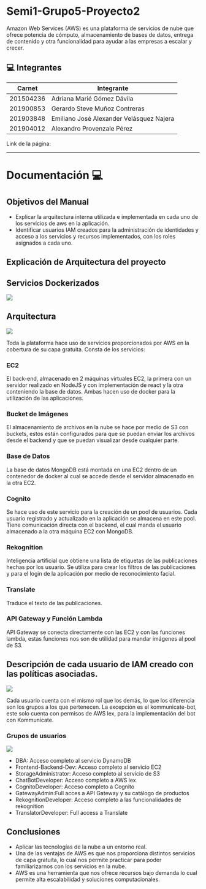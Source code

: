 # Semi1-Grupo5-Proyecto2

Amazon Web Services (AWS) es una plataforma de servicios de nube que ofrece potencia de cómputo, almacenamiento de bases de datos, entrega de contenido y otra funcionalidad para ayudar a las empresas a escalar y crecer.

## :computer: Integrantes
| Carnet | Integrante |
| -------- | -------- |
| 201504236| Adriana Marié Gómez Dávila|
| 201900853| Gerardo Steve Muñoz Contreras|
| 201903848| Emiliano José Alexander Velásquez Najera|
| 201904012| Alexandro Provenzale Pérez|

Link de la página:


---

# Documentación :computer: 

## Objetivos del Manual

* Explicar la arquitectura interna utilizada e implementada en cada uno de los servicios de aws en la aplicación.
* Identificar usuarios IAM creados para la administración de identidades y acceso a los servicios y recursos implementados, con los roles asignados a cada uno.

## Explicación de Arquitectura del proyecto

## Servicios Dockerizados

![](https://i.imgur.com/t7uOkkB.png)


## Arquitectura

![](https://i.imgur.com/AjNODG1.png)


Toda la plataforma hace uso de servicios proporcionados por AWS en la cobertura de su capa gratuita. Consta de los servicios:


### EC2

El back-end, almacenado en 2 máquinas virtuales EC2, la primera con un servidor realizado en NodeJS y con implementación de react y la otra conteniendo la base de datos. Ambas hacen uso de docker para la utilización de las aplicaciones.

### Bucket de Imágenes

El almacenamiento de archivos en la nube se hace por medio de S3 con buckets, estos están configurados para que se puedan enviar los archivos desde el backend y que se puedan visualizar desde cualquier parte.

### Base de Datos

La base de datos MongoDB está montada en una EC2 dentro de un contenedor de docker al cual se accede desde el servidor almacenado en la otra EC2.

### Cognito

Se hace uso de este servicio para la creación de un pool de usuarios. Cada usuario registrado y actualizado en la aplicación se almacena en este pool. Tiene comunicación directa con el backend, el cual manda el usuario almacenado a la otra máquina EC2 con MongoDB.

### Rekognition

Inteligencia artificial que obtiene una lista de etiquetas de las publicaciones hechas por los usuario. Se utiliza para crear los filtros de las publicaciones y para el login de la aplicación por medio de reconocimiento facial.

### Translate

Traduce el texto de las publicaciones.


### API Gateway y Función Lambda

API Gateway se conecta directamente con las EC2 y con las funciones lambda, estas funciones nos son de utilidad para mandar imágenes al pool de S3.


## Descripción de cada usuario de IAM creado con las políticas asociadas.

![](https://i.imgur.com/mVqwash.png)


Cada usuario cuenta con el mismo rol que los demás, lo que los diferencia son los grupos a los que pertenecen. La excepción es el kommunicate-bot, este solo cuenta con permisos de AWS lex, para la implementación del bot con Kommunicate.

### Grupos de usuarios
![](https://i.imgur.com/xVjMoH9.png)


* DBA: Acceso completo al servicio DynamoDB
* Frontend-Backend-Dev: Acceso completo al servicio EC2
* StorageAdministrator: Acceso completo al servicio de S3
* ChatBotDeveloper: Acceso completo a AWS lex
* CognitoDeveloper: Acceso completo a Cognito
* GatewayAdmin:Full acces a API Gateway y su catálogo de productos
* RekognitionDeveloper: Acceso completo a las funcionalidades de rekognition
* TranslatorDeveloper: Full access a Translate


## Conclusiones
* Aplicar las tecnologías de la nube a un entorno real.
* Una de las ventajas de AWS es que nos proporciona distintos servicios de capa gratuita, lo cual nos permite practicar para poder familiarizarnos con los servicios en la nube.
* AWS es una herramienta que nos ofrece recursos bajo demanda lo cual permite alta escalabilidad y soluciones computacionales.